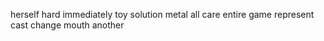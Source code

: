 herself hard immediately toy solution metal all care entire game represent cast change mouth another